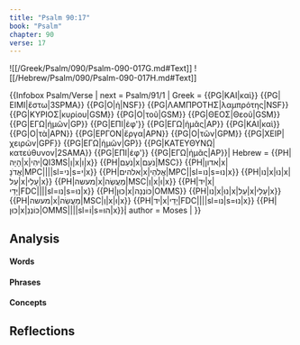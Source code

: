 ```yaml
---
title: "Psalm 90:17"
book: "Psalm"
chapter: 90
verse: 17
---
```

![[/Greek/Psalm/090/Psalm-090-017G.md#Text]]
![[/Hebrew/Psalm/090/Psalm-090-017H.md#Text]]

{{Infobox Psalm/Verse |
  next = Psalm/91/1 |
  Greek = {{PG|ΚΑΙ|καὶ}} {{PG|ΕΙΜΙ|ἔστω|3SPMA}} {{PG|Ο|ἡ|NSF}} {{PG|ΛΑΜΠΡΟΤΗΣ|λαμπρότης|NSF}} {{PG|ΚΥΡΙΟΣ|κυρίου|GSM}} {{PG|Ο|τοῦ|GSM}} {{PG|ΘΕΟΣ|Θεοῦ|GSM}} {{PG|ΕΓΩ|ἡμῶν|GP}} {{PG|ΕΠΙ|ἐφ'}} {{PG|ΕΓΩ|ἡμᾶς|AP}} {{PG|ΚΑΙ|καὶ}} {{PG|Ο|τὰ|APN}} {{PG|ΕΡΓΟΝ|ἔργα|APN}} {{PG|Ο|τῶν|GPM}} {{PG|ΧΕΙΡ|χειρῶν|GPF}} {{PG|ΕΓΩ|ἡμῶν|GP}} {{PG|ΚΑΤΕΥΘΥΝΩ|κατεύθυνον|2SAMA}} {{PG|ΕΠΙ|ἐφ'}} {{PG|ΕΓΩ|ἡμᾶς|AP}}|
  Hebrew = {{PH|הָיָה|x|יהִי|QI3MS|וְ|x|וִ|x}} {{PH|נֹעַם|x|נֹעַם|MSC}} {{PH|אדון|x|אֲדֹנָ|MPC||||sl=ני|s=י|x}} {{PH|אלהים|x|אֱלֹהֵי|MPC||sl=נו|s=נוּ|x}} {{PH|נו|x|נוּ|x|עַל|x|עָלֵי|x}} {{PH|מעשה|x|מַעֲשֵׂה|MSC|וְ|x|וּ|x}} {{PH|יד|x|יָדֵי|FDC||||sl=נו|s=נוּ|x}} {{PH|כּוּן|x|כּוֹנְנָה|OMMS}} {{PH|נו|x|נוּ|x|עַל|x|עָלֵי|x}} {{PH|מעשה|x|מַעֲשֵׂה|MSC|וְ|x|וּ|x}} {{PH|יד|x|יָדֵי|FDC||||sl=נו|s=נוּ|x}} {{PH|כּוּן|x|כּוֹנְנֵ|OMMS||||sl=וֹ|s=הוּ|x}}׃|
  author = Moses |
}}

## Analysis

#### Words

#### Phrases

#### Concepts

## Reflections
